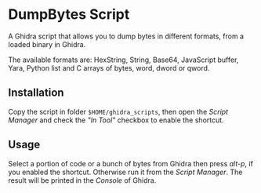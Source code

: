 # DumpBytes Script

A Ghidra script that allows you to dump bytes in different formats, from a loaded binary in Ghidra.

The available formats are: HexString, String, Base64, JavaScript buffer, Yara, Python list and C arrays of bytes, word, dword or qword.

## Installation
Copy the script in folder `$HOME/ghidra_scripts`, then open the _Script Manager_ and check the _"In Tool"_ checkbox to enable the shortcut.

## Usage
Select a portion of code or a bunch of bytes from Ghidra then press _alt-p_, if you enabled the shortcut. Otherwise run it from the _Script Manager_. The result will be printed in the _Console_ of Ghidra.